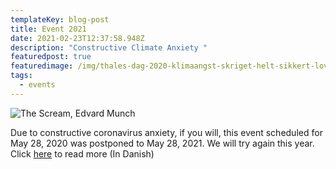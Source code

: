 ```yaml
---
templateKey: blog-post
title: Event 2021
date: 2021-02-23T12:37:58.948Z
description: "Constructive Climate Anxiety "
featuredpost: true
featuredimage: /img/thales-dag-2020-klimaangst-skriget-helt-sikkert-lovligt-at-benytte-kommercielt-edvard-munch-1332621.jpg
tags:
  - events
---
```

![The Scream, Edvard Munch](/img/thales-dag-2020-klimaangst-skriget-helt-sikkert-lovligt-at-benytte-kommercielt-edvard-munch-1332621.jpg "Scream")

Due to constructive coronavirus anxiety, if you will, this event scheduled for May 28, 2020 was postponed to May 28, 2021. We will try again this year. Click [here](https://www.rundetaarn.dk/event/thales-dag-paneldebat-om-konstruktiv-klimaangst/) to read more (In Danish)